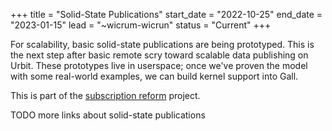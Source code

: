 +++
title = "Solid-State Publications"
start_date = "2022-10-25"
end_date = "2023-01-15"
lead = "~wicrum-wicrun"
status = "Current"
+++

For scalability, basic solid-state publications are being prototyped.  This is the next step after basic remote scry toward scalable data publishing on Urbit.  These prototypes live in userspace; once we've proven the model with some real-world examples, we can build kernel support into Gall.

This is part of the [subscription reform](https://gist.github.com/belisarius222/0b53d59014a0a1b507363474a2dbe0ae) project.

TODO more links about solid-state publications
